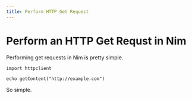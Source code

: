 ```yaml
---
title: Perform HTTP Get Request
---
```


# Perform an HTTP Get Requst in Nim

Performing get requests in Nim is pretty simple.

    import httpclient

    echo getContent("http://example.com")


So simple.
